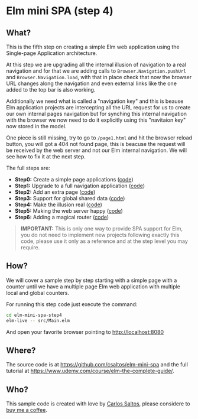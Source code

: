 # Elm mini SPA (step 4)

## What?

This is the fifth step on creating a simple Elm web application using the
Single-page Application architecture.

At this step we are upgrading all the internal illusion of navigation to a real
navigation and for that we are adding calls to `Browser.Navigation.pushUrl` and
`Browser.Navigation.load`, with that in place check that now the browser URL
changes along the navigation and even external links like the one added to the
top bar is also working.

Additionally we need what is called a "navigation key" and this is beause Elm
application projects are intercepting all the URL request for us to create our
own internal pages navigation but for synching this internal navigation with the
browser we now need to do it explicitly using this "navitaion key" now stored in
the model.

One piece is still missing, try to go to `/page1.html` and hit the browser
reload button, you will got a 404 not found page, this is beacuse the request
will be received by the web server and not our Elm internal navigation. We will
see how to fix it at the next step.

The full steps are:

- **Step0:** Create a simple page applications ([code](https://github.com/csaltos/elm-mini-spa/blob/main/elm-mini-spa-step0))
- **Step1:** Upgrade to a full navigation application ([code](https://github.com/csaltos/elm-mini-spa/blob/main/elm-mini-spa-step1))
- **Step2:** Add an extra page ([code](https://github.com/csaltos/elm-mini-spa/blob/main/elm-mini-spa-step2))
- **Step3:** Support for global shared data ([code](https://github.com/csaltos/elm-mini-spa/blob/main/elm-mini-spa-step3))
- **Step4:** Make the illusion real ([code](https://github.com/csaltos/elm-mini-spa/blob/main/elm-mini-spa-step4))
- **Step5:** Making the web server happy ([code](https://github.com/csaltos/elm-mini-spa/blob/main/elm-mini-spa-step5))
- **Step6:** Adding a magical router ([code](https://github.com/csaltos/elm-mini-spa/blob/main/elm-mini-spa-step6))

> **IMPORTANT:** This is only one way to provide SPA support for Elm, you do not
> need to implement new projects following exactly this code, please use it only
> as a reference and at the step level you may require.

## How?

We will cover a sample step by step starting with a simple page with a counter
until we have a multiple page Elm web application with multiple local and global
counters.

For running this step code just execute the command:

```bash
cd elm-mini-spa-step4
elm-live -- src/Main.elm
```

And open your favorite browser pointing to <http://localhost:8080>

## Where?

The source code is at <https://github.com/csaltos/elm-mini-spa> and the full
tutorial at <https://www.udemy.com/course/elm-the-complete-guide/>.

## Who?

This sample code is created with love by [Carlos Saltos](https://csaltos.com),
please considere to [buy me a coffee](https://csaltos.com/tech-blog/buy-me-a-coffee.html).
